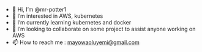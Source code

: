- 👋 Hi, I’m @mr-potter1
- 👀 I’m interested in AWS, kubernetes 
- 🌱 I’m currently learning kubernetes and docker 
- 💞️ I’m looking to collaborate on some project to assist anyone working on AWS 
- 📫 How to reach me : mayowaoluyemi@gmail.com

<!---
mr-potter1/mr-potter1 is a ✨ special ✨ repository because its `README.md` (this file) appears on your GitHub profile.
You can click the Preview link to take a look at your changes.
--->
